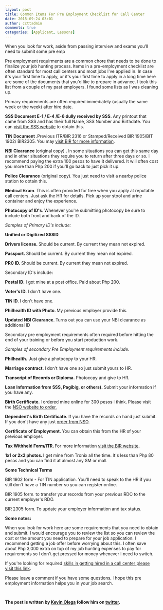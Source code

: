 ```yaml
---
layout: post
title: Common Items For Pre Employment Checklist for Call Center
date: 2015-09-24 03:01
author: ccttadmin
comments: true
categories: [Applicant, Lessons]
---
```

When you look for work, aside from passing interview and exams you'll need to submit some pre emp

Pre employment requirments are a common chore that needs to be done to finalize your job hunting process. Items in a pre-employment checklist are often standard for most call centers and most jobs I've applied in. In case it's your first time to apply, or it's your first time to apply in a long time here are some of the documents that you'd like to prepare in advance. I took this list from a couple of my past employers. I found some lists as I was cleaning up.

Primary requirements are often required immediately (usually the same week or the week) after hire date.

<strong>SSS Document E-1 / E-4 /E-6 dully received by SSS.</strong> Any printout that came from SSS and has their full Name, SSS Number and Birthdate. You can <a href="http://sss.gov.ph">visit the SSS website</a> to obtain this.

<strong>TIN Document</strong> .Previous ITR/BIR 2316 or Stamped/Received BIR 1905/BIT 1902/ BIR2305. You may <a href="http://bir.gov.ph">visit BIR for more information</a>.

<strong>NBI Clearance </strong>(original copy) . In some situations you can get this same day and in other situations they require you to return after three days or so. I recommend paying the extra 100 pesos to have it delivered. It will often cost you more than Php 200 if you'll go back to just pick it up.

<strong>Police Clearance</strong> (original copy). You just need to visit a nearby police station to obtain this.

<strong>Medical Exam</strong>. This is often provided for free when you apply at reputable call centers. Just ask the HR for details. Pick up your stool and urine container and enjoy the experience.

<strong>Photocopy of ID's</strong>. Whenever you're submitting photocopy be sure to include both front and back of the ID.

<em>Samples of Primary ID's include:</em>

<strong>Unified or Digitized SSSID</strong>

<strong>Drivers license. </strong>Should be current. By current they mean not expired.

<strong>Passport. </strong>Should be current. By current they mean not expired.<strong> </strong>

<strong>PRC ID. </strong>Should be current. By current they mean not expired.

Secondary ID's include:

<strong>Postal ID</strong>. I got mine at a post office. Paid about Php 200.

<strong>Voter's ID. </strong>I don't have one.

<strong>TIN ID. </strong>I don't have one.

<strong>Philhealth ID with Photo. </strong>My previous employer provide this.

<strong>Updated NBI Clearance. </strong>Turns out you can use your NBI clearance as additional ID

Secondary pre employment requirements often required before hitting the end of your training or before you start production work.

<em>Samples of secondary Pre Employment requirements include.</em>

<strong>Philhealth.</strong> Just give a photocopy to your HR.

<strong>Marriage contract. </strong>I don't have one so just submit yours to HR.<strong> </strong>

<strong>Transcript of Records or Diploma.</strong> Photocopy and give to HR.

<strong>Loan Information from SSS, Pagibig, or others).</strong> Submit your information if you have any.

<strong>Birth Certificate. </strong>I ordered mine online for 300 pesos I think. Please visit the <a href="https://nsohelpline.com/">NSO website to order.</a>

<strong>Dependent's Birth Certificate. </strong>If you have the records on hand just submit. If you don't have any just <a title="NSO" href="https://nsohelpline.com/">order from NSO</a>.

<strong>Certificate of Employment. </strong>You can obtain this from the HR of your previous employer.

<strong>Tax Withheld Form/ITR. </strong>For more information <a href="http://www.bir.gov.ph/">visit the BIR website</a>.

<strong>1x1 or 2x2 photos. </strong>I get mine from Tronix all the time. It's less than Php 80 pesos and you can find it at almost any SM or mall.

<strong>Some Technical Terms</strong>

BIR 1902 form - For TIN application. You'll need to speak to the HR if you still don't have a TIN number so you can register online.

BIR 1905 form. to transfer your records from your previous RDO to the current employer's RDO.

BIR 2305 form. To update your employer information and tax status.

<strong>Some notes:</strong>

When you look for work here are some requirements that you need to obtain and submit. I would encourage you to review the list so you can review the cost or the amount you need to prepare for your job application. I recommend getting a job offer before worrying about this. I often save about Php 3,000 extra on top of my job hunting expenses to pay for requirements so I don't get pressed for money whenever I need to switch.

If you're looking for required <a href="http://callcentertrainingtips.com/call-center-job-application-requirements/">skills in getting hired in a call center please visit this link</a>.

Please leave a comment if you have some questions. I hope this pre employment information helps you in your job search.

&nbsp;

<strong>The post is written by <a href="http://kevinolega.com">Kevin Olega</a> follow him on <a href="http://twitter.com/kevinolega">twitter</a>.</strong>
